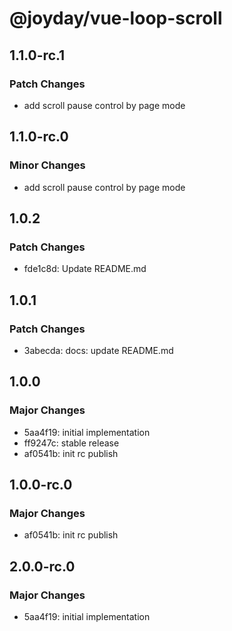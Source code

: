 # @joyday/vue-loop-scroll

## 1.1.0-rc.1

### Patch Changes

- add scroll pause control by page mode

## 1.1.0-rc.0

### Minor Changes

- add scroll pause control by page mode

## 1.0.2

### Patch Changes

- fde1c8d: Update README.md

## 1.0.1

### Patch Changes

- 3abecda: docs: update README.md

## 1.0.0

### Major Changes

- 5aa4f19: initial implementation
- ff9247c: stable release
- af0541b: init rc publish

## 1.0.0-rc.0

### Major Changes

- af0541b: init rc publish

## 2.0.0-rc.0

### Major Changes

- 5aa4f19: initial implementation

